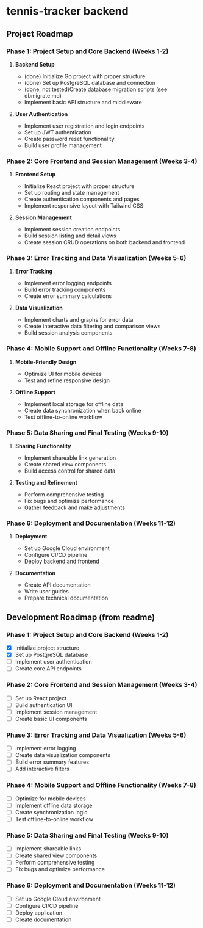 # tennis-tracker backend

## Project Roadmap

### Phase 1: Project Setup and Core Backend (Weeks 1-2)
1. **Backend Setup**
   - (done) Initialize Go project with proper structure
   - (done) Set up PostgreSQL database and connection
   - (done, not tested)Create database migration scripts (see dbmigrate.md)
   - Implement basic API structure and middleware

2. **User Authentication**
   - Implement user registration and login endpoints
   - Set up JWT authentication
   - Create password reset functionality
   - Build user profile management

### Phase 2: Core Frontend and Session Management (Weeks 3-4)
1. **Frontend Setup**
   - Initialize React project with proper structure
   - Set up routing and state management
   - Create authentication components and pages
   - Implement responsive layout with Tailwind CSS

2. **Session Management**
   - Implement session creation endpoints
   - Build session listing and detail views
   - Create session CRUD operations on both backend and frontend

### Phase 3: Error Tracking and Data Visualization (Weeks 5-6)
1. **Error Tracking**
   - Implement error logging endpoints
   - Build error tracking components
   - Create error summary calculations

2. **Data Visualization**
   - Implement charts and graphs for error data
   - Create interactive data filtering and comparison views
   - Build session analysis components

### Phase 4: Mobile Support and Offline Functionality (Weeks 7-8)
1. **Mobile-Friendly Design**
   - Optimize UI for mobile devices
   - Test and refine responsive design

2. **Offline Support**
   - Implement local storage for offline data
   - Create data synchronization when back online
   - Test offline-to-online workflow

### Phase 5: Data Sharing and Final Testing (Weeks 9-10)
1. **Sharing Functionality**
   - Implement shareable link generation
   - Create shared view components
   - Build access control for shared data

2. **Testing and Refinement**
   - Perform comprehensive testing
   - Fix bugs and optimize performance
   - Gather feedback and make adjustments

### Phase 6: Deployment and Documentation (Weeks 11-12)
1. **Deployment**
   - Set up Google Cloud environment
   - Configure CI/CD pipeline
   - Deploy backend and frontend

2. **Documentation**
   - Create API documentation
   - Write user guides
   - Prepare technical documentation


## Development Roadmap (from readme)

### Phase 1: Project Setup and Core Backend (Weeks 1-2)
- [x] Initialize project structure
- [x] Set up PostgreSQL database
- [ ] Implement user authentication
- [ ] Create core API endpoints

### Phase 2: Core Frontend and Session Management (Weeks 3-4)
- [ ] Set up React project
- [ ] Build authentication UI
- [ ] Implement session management
- [ ] Create basic UI components

### Phase 3: Error Tracking and Data Visualization (Weeks 5-6)
- [ ] Implement error logging
- [ ] Create data visualization components
- [ ] Build error summary features
- [ ] Add interactive filters

### Phase 4: Mobile Support and Offline Functionality (Weeks 7-8)
- [ ] Optimize for mobile devices
- [ ] Implement offline data storage
- [ ] Create synchronization logic
- [ ] Test offline-to-online workflow

### Phase 5: Data Sharing and Final Testing (Weeks 9-10)
- [ ] Implement shareable links
- [ ] Create shared view components
- [ ] Perform comprehensive testing
- [ ] Fix bugs and optimize performance

### Phase 6: Deployment and Documentation (Weeks 11-12)
- [ ] Set up Google Cloud environment
- [ ] Configure CI/CD pipeline
- [ ] Deploy application
- [ ] Create documentation
